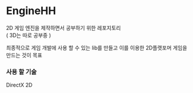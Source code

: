 # EngineHH
2D 게임 엔진을 제작하면서 공부하기 위한 레포지토리   
  ( 3D는 따로 공부중 )   
      
최종적으로 게임 개발에 사용 할 수 있는 lib를 만들고 이를 이용한 2D플랫포머 게임을 만드는 것이 목표

### 사용 할 기술
DirectX 2D
